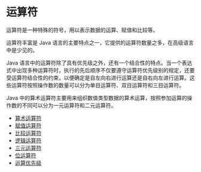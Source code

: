 # 运算符

运算符是一种特殊的符号，用以表示数据的运算、赋值和比较等。  

运算符丰富是 Java 语言的主要特点之一，它提供的运算符数量之多，在高级语言中是少见的。

Java 语言中的运算符除了具有优先级之外，还有一个结合性的特点。当一个表达式中出现多种运算符时，执行的先后顺序不仅要遵守运算符优先级别的规定，还要受运算符结合性的约束，以便确定是自左向右进行运算还是自右向左进行运算。这些运算符按照操作数的数量可以分为单目运算符、双目运算符和三目运算符。

Java 中的算术运算符主要用来组织数值类型数据的算术运算，按照参加运算的操作数的不同可以分为一元运算符和二元运算符。

- [算术运算符](arithmetic_operators.md)
- [赋值运算符](assignment_operators.md)
- [比较运算符](comparison_operators.md)
- [逻辑运算符](logical_operators.md)
- [三元运算符](ternary_operators.md)
- [位运算符](bitwise_operators.md)
- [运算优先级](priority.md)

